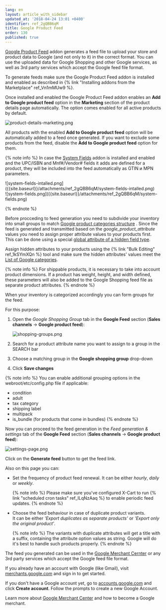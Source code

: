 ```yaml
---
lang: en
layout: article_with_sidebar
updated_at: '2018-04-24 13:01 +0400'
identifier: ref_2gQBB6qM
title: Google Product Feed
order: 130
published: true
---
```

[Google Product Feed](https://market.x-cart.com/addons/google-product-feed.html "Google Product Feed") addon generates a feed file to upload your store and product data to Google (and not only to it) in the correct format. You can use the uploaded data for Google Shopping and other Google services, as well as 3rd party services which accept the Google feed file format.

To generate feeds make sure the Google Product Feed addon is installed and enabled as described in {% link "Installing addons from the Marketplace" ref_Vn1mMUw9 %}.

Once installed and enabled the Google Product Feed addon enables an **Add to Google product feed** option in the **Marketing** section of the product details page automatically. The option comes enabled for all active products by default. 

![product-details-marketing.png]({{site.baseurl}}/attachments/ref_2gQBB6qM/product-details-marketing.png)

All products with the enabled **Add to Google product feed** option will be automatically added to a feed once generated. If you want to exclude some products from the feed, disable the **Add to Google product feed** option for them.

{% note info %}
In case the [System Fields](https://market.x-cart.com/addons/system-fields.html "Google Product Feed") addon is installed and enabled and the UPC/ISBN and Mnf#/Vendor# fields it adds are defined for a product, they will be included into the feed automatically as GTIN и MPN parameters.

<div class="ui stackable two column grid">
  <div class="column" markdown="span">![system-fields-intalled.png]({{site.baseurl}}/attachments/ref_2gQBB6qM/system-fields-intalled.png)</div>
  <div class="column" markdown="span">![system-fields.png]({{site.baseurl}}/attachments/ref_2gQBB6qM/system-fields.png)</div>
</div>

{% endnote %}

Before procceding to feed generation you need to subdivide your inventory into small groups to match [Google product categories structure](https://support.google.com/merchants/answer/6324436?hl=en "Google Product Feed") . Since the feed is generated and transmitted based on the _google_product_attribute_ values you need to assign proper attribute values to your products first. This can be done using a special [global attribute of a hidden field type](https://kb.x-cart.com/product_classes_and_attributes/managing_attribute_values.html#hidden-field). 

Assign hidden attributes to your products using the {% link "Bulk Editing" ref_1kSYmXQn %} tool and make sure the hidden attributes' values meet the [List of Google categories](https://www.google.com/basepages/producttype/taxonomy-with-ids.en-US.txt "Google Product Feed"). 

{% note info %}
For shippable products, it is necessary to take into account product dimensions. If a product has weight, height, and width defined, these parameters will also be added to the Google Shopping feed file as separate product attributes.
{% endnote %}

When your inventory is categorized accordingly you can form groups for the feed. 

For this purpose:

1. Open the _Google Shopping Group_ tab in the **Google Feed** section (**Sales channels** -> **Google product feed**):

   ![shopping-groups.png]({{site.baseurl}}/attachments/ref_2gQBB6qM/shopping-groups.png)

2. Search for a product attribute name you want to assign to a group in the SEARCH bar
3. Choose a matching group in the **Google shopping group** drop-down
4. Click **Save changes**

{% note info %}
You can enable additional grouping options in the webroot/etc/config.php file if applicable:
  * condition 
  * adult
  * tax category 
  * shipping label
  * multipack
  * is_bundle (for products that come in bundles)
{% endnote %}

Now you can proceed to the feed generation in the _Feed generation & settings_ tab of the **Google Feed** section (**Sales channels** -> **Google product feed**):

![settings-page.png]({{site.baseurl}}/attachments/ref_2gQBB6qM/settings-page.png)

Click on the **Generate feed** button to get the feed link.

Also on this page you can:

* Set the frequency of product feed renewal. 
  It can be either _hourly_, _daily_ or _weekly_.
  
  {% note  info %}
  Please make sure you've configured X-Cart to run {% link "scheduled cron tasks" ref_lLqNzAaq %} to enable periodic feed updates.
  {% endnote %}

* Choose the feed behaviour in case of duplicate product variants.  
  It can be either _'Export duplicates as separate products'_ or _'Export only the original product'_.
  
  {% note  info %}
  The variants with duplicate attributes will get a title with a suffix, containing the attribute option values as string. Google will do it's best to handle such products properly.
  {% endnote %}


The feed you generated can be used in the [Google Merchant Cernter](https://support.google.com/merchants/answer/188493?hl=en&ref_topic=3163841 "Google Product Feed") or any 3rd party services which accept the Google feed file format.

If you already have an account with Google (like Gmail), visit [merchants.google.com](https://merchants.google.com/ "Google Product Feed") and sign in to get started.

If you don't have a Google account yet, go to [accounts.google.com](https://accounts.google.com/ "Google Product Feed") and click **Create account**. Follow the prompts to create a new Google Account.

Learn more about [Google Merchant Center](https://support.google.com/merchants/answer/188495?hl=en&ref_topic=3163841 "Google Product Feed") and how to become a Google merchant.
